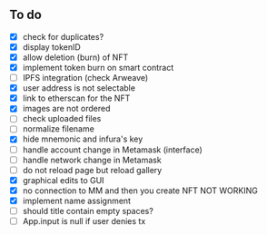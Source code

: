 ## To do

 - [x] check for duplicates?
 - [x] display tokenID
 - [x] allow deletion (burn) of NFT
 - [x] implement token burn on smart contract
 - [ ] IPFS integration (check Arweave)
 - [x] user address is not selectable
 - [x] link to etherscan for the NFT
 - [x] images are not ordered
 - [ ] check uploaded files
 - [ ] normalize filename
 - [x] hide mnemonic and infura's key
 - [ ] handle account change in Metamask (interface)
  - [ ] handle network change in Metamask
 - [ ] do not reload page but reload gallery
 - [x] graphical edits to GUI
 - [x] no connection to MM and then you create NFT NOT WORKING
 - [x] implement name assignment
 - [ ] should title contain empty spaces?
 - [ ] App.input is null if user denies tx
